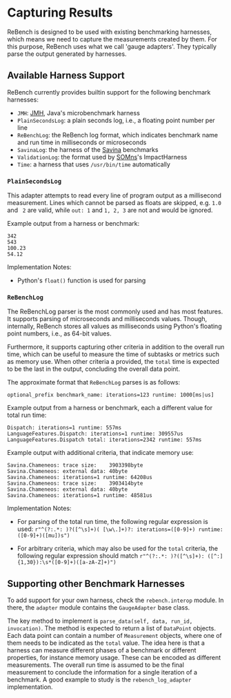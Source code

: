 # Capturing Results

ReBench is designed to be used with existing benchmarking harnesses,
which means we need to capture the measurements created by them.
For this purpose, ReBench uses what we call 'gauge adapters'.
They typically parse the output generated by harnesses.

## Available Harness Support

ReBench currently provides builtin support for the following benchmark harnesses:

- `JMH`: [JMH](http://openjdk.java.net/projects/code-tools/jmh/), Java's microbenchmark harness
- `PlainSecondsLog`: a plain seconds log, i.e., a floating point number per line
- `ReBenchLog`: the ReBench log format, which indicates benchmark name and run time in milliseconds or microseconds
- `SavinaLog`: the harness of the [Savina](https://github.com/shamsimam/savina) benchmarks
- `ValidationLog`: the format used by [SOMns](https://github.com/smarr/SOMns)'s ImpactHarness
- `Time`: a harness that uses `/usr/bin/time` automatically

### `PlainSecondsLog`

This adapter attempts to read every line of program output as a millisecond
measurement. Lines which cannot be parsed as floats are skipped, e.g. `1.0` and
`  2 ` are valid, while `out: 1` and `1, 2, 3` are not and would be ignored.

Example output from a harness or benchmark:

```
342
543
100.23
54.12
```

Implementation Notes:

 - Python's `float()` function is used for parsing

### `ReBenchLog`

The ReBenchLog parser is the most commonly used and has most features.
It supports parsing of microseconds and milliseconds values.
Though, internally, ReBench stores all values as milliseconds using Python's
floating point numbers, i.e., as 64-bit values.

Furthermore, it supports capturing other criteria in addition to the overall
run time, which can be useful to measure the time of subtasks or metrics such
as memory use. When other criteria a provided, the `total` time is expected to
be the last in the output, concluding the overall data point.

The approximate format that `ReBenchLog` parses is as follows:

    optional_prefix benchmark_name: iterations=123 runtime: 1000[ms|us]

Example output from a harness or benchmark, each a different value for total
run time:

```
Dispatch: iterations=1 runtime: 557ms
LanguageFeatures.Dispatch: iterations=1 runtime: 309557us
LanguageFeatures.Dispatch total: iterations=2342 runtime: 557ms
```

Example output with additional criteria, that indicate memory use:

```
Savina.Chameneos: trace size:    3903398byte
Savina.Chameneos: external data: 40byte
Savina.Chameneos: iterations=1 runtime: 64208us
Savina.Chameneos: trace size:    3903414byte
Savina.Chameneos: external data: 40byte
Savina.Chameneos: iterations=1 runtime: 48581us
```

Implementation Notes:

 - For parsing of the total run time, the following regular expression is used:
   `r"^(?:.*: )?([^\s]+)( [\w\.]+)?: iterations=([0-9]+) runtime: ([0-9]+)([mu])s")`

 - For arbitrary criteria, which may also be used for the `total` criteria,
   the following regular expression should match
   `r"^(?:.*: )?([^\s]+): ([^:]{1,30}):\s*([0-9]+)([a-zA-Z]+)")`

## Supporting other Benchmark Harnesses

To add support for your own harness, check the `rebench.interop` module.
In there, the `adapter` module contains the `GaugeAdapter` base class.

The key method to implement is `parse_data(self, data, run_id, invocation)`.
The method is expected to return a list of `DataPoint` objects.
Each data point can contain a number of `Measurement` objects, where one of
them needs to be indicated as the `total` value.
The idea here is that a harness can measure different phases of a benchmark
or different properties, for instance memory usage.
These can be encoded as different measurements. The overall run time is
assumed to be the final measurement to conclude the information for a single
iteration of a benchmark.
A good example to study is the `rebench_log_adapter` implementation.
